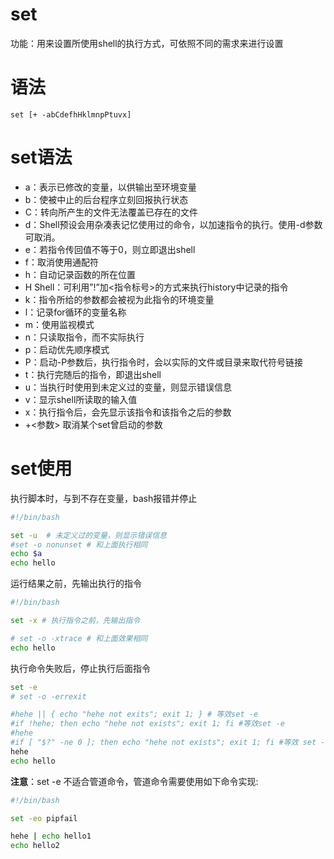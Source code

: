 # set
功能：用来设置所使用shell的执行方式，可依照不同的需求来进行设置

# 语法

`set [+ -abCdefhHklmnpPtuvx]`

# set语法

* a：表示已修改的变量，以供输出至环境变量
* b：使被中止的后台程序立刻回报执行状态
* C：转向所产生的文件无法覆盖已存在的文件
* d：Shell预设会用杂凑表记忆使用过的命令，以加速指令的执行。使用-d参数可取消。
* e：若指令传回值不等于0，则立即退出shell
* f：取消使用通配符
* h：自动记录函数的所在位置
* H Shell：可利用”!”加<指令标号>的方式来执行history中记录的指令
* k：指令所给的参数都会被视为此指令的环境变量
* l：记录for循环的变量名称
* m：使用监视模式
* n：只读取指令，而不实际执行
* p：启动优先顺序模式
* P：启动-P参数后，执行指令时，会以实际的文件或目录来取代符号链接
* t：执行完随后的指令，即退出shell
* u：当执行时使用到未定义过的变量，则显示错误信息
* v：显示shell所读取的输入值
* x：执行指令后，会先显示该指令和该指令之后的参数
* +<参数> 取消某个set曾启动的参数

# set使用

执行脚本时，与到不存在变量，bash报错并停止

```bash
#!/bin/bash

set -u  # 未定义过的变量，则显示错误信息
#set -o nonunset # 和上面执行相同
echo $a
echo hello
```

运行结果之前，先输出执行的指令

```bash
#!/bin/bash

set -x # 执行指令之前，先输出指令

# set -o -xtrace # 和上面效果相同
echo hello
```

执行命令失败后，停止执行后面指令

```bash
set -e 
# set -o -errexit

#hehe || { echo "hehe not exits"; exit 1; } # 等效set -e
#if !hehe; then echo "hehe not exists"; exit 1; fi #等效set -e
#hehe
#if [ "$?" -ne 0 ]; then echo "hehe not exists"; exit 1; fi #等效 set -e
hehe
echo hello
```

**注意**：set -e 不适合管道命令，管道命令需要使用如下命令实现:

```bash
#!/bin/bash

set -eo pipfail

hehe | echo hello1
echo hello2
```